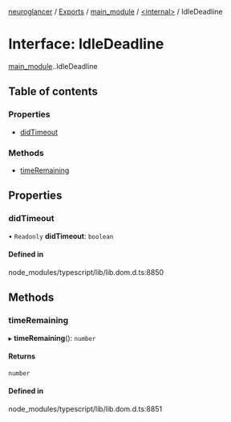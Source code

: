 [neuroglancer](../README.md) / [Exports](../modules.md) / [main\_module](../modules/main_module.md) / [<internal\>](../modules/main_module._internal_.md) / IdleDeadline

# Interface: IdleDeadline

[main_module](../modules/main_module.md).[<internal>](../modules/main_module._internal_.md).IdleDeadline

## Table of contents

### Properties

- [didTimeout](main_module._internal_.IdleDeadline.md#didtimeout)

### Methods

- [timeRemaining](main_module._internal_.IdleDeadline.md#timeremaining)

## Properties

### didTimeout

• `Readonly` **didTimeout**: `boolean`

#### Defined in

node_modules/typescript/lib/lib.dom.d.ts:8850

## Methods

### timeRemaining

▸ **timeRemaining**(): `number`

#### Returns

`number`

#### Defined in

node_modules/typescript/lib/lib.dom.d.ts:8851
